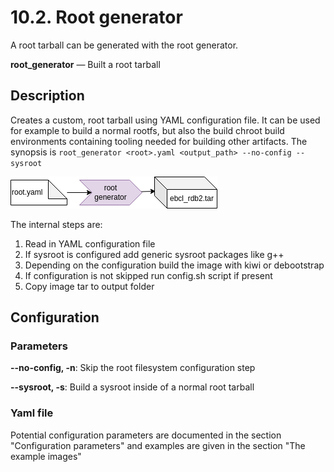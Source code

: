 # 10.2. Root generator

A root tarball can be generated with the root generator.

**root_generator** — Built a root tarball

## Description

Creates a custom, root tarball using YAML configuration file.
It can be used for example to build a normal rootfs, but also the build chroot build environments containing tooling needed for building other artifacts.
The synopsis is `root_generator <root>.yaml <output_path> --no-config --sysroot`

![BuildTools](../assets/root_generator.drawio.png)

The internal steps are:

 1. Read in YAML configuration file
 2. If sysroot is configured add generic sysroot packages like g++
 3. Depending on the configuration build the image with kiwi or debootstrap
 4. If configuration is not skipped run config.sh script if present
 5. Copy image tar to output folder

## Configuration

### Parameters

**--no-config, -n**: Skip the root filesystem configuration step

**--sysroot, -s**: Build a sysroot inside of a normal root tarball

### Yaml file

Potential configuration parameters are documented in the section "Configuration parameters" and examples are given in the section "The example images"
